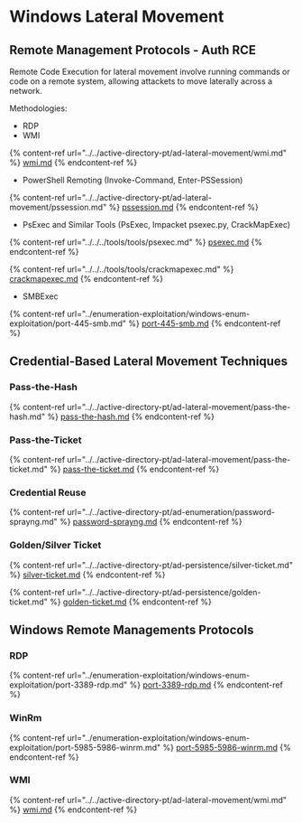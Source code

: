 # Windows Lateral Movement

## Remote Management Protocols - Auth RCE

Remote Code Execution for lateral movement involve running commands or code on a remote system, allowing attackets to move laterally across a network.

Methodologies:

* RDP
* WMI

{% content-ref url="../../active-directory-pt/ad-lateral-movement/wmi.md" %}
[wmi.md](../../active-directory-pt/ad-lateral-movement/wmi.md)
{% endcontent-ref %}

* PowerShell Remoting (Invoke-Command, Enter-PSSession)

{% content-ref url="../../active-directory-pt/ad-lateral-movement/pssession.md" %}
[pssession.md](../../active-directory-pt/ad-lateral-movement/pssession.md)
{% endcontent-ref %}

* PsExec and Similar Tools (PsExec, Impacket psexec.py, CrackMapExec)

{% content-ref url="../../../tools/tools/psexec.md" %}
[psexec.md](../../../tools/tools/psexec.md)
{% endcontent-ref %}

{% content-ref url="../../../tools/tools/crackmapexec.md" %}
[crackmapexec.md](../../../tools/tools/crackmapexec.md)
{% endcontent-ref %}



* SMBExec

{% content-ref url="../enumeration-exploitation/windows-enum-exploitation/port-445-smb.md" %}
[port-445-smb.md](../enumeration-exploitation/windows-enum-exploitation/port-445-smb.md)
{% endcontent-ref %}



## Credential-Based Lateral Movement Techniques

### Pass-the-Hash

{% content-ref url="../../active-directory-pt/ad-lateral-movement/pass-the-hash.md" %}
[pass-the-hash.md](../../active-directory-pt/ad-lateral-movement/pass-the-hash.md)
{% endcontent-ref %}

### Pass-the-Ticket

{% content-ref url="../../active-directory-pt/ad-lateral-movement/pass-the-ticket.md" %}
[pass-the-ticket.md](../../active-directory-pt/ad-lateral-movement/pass-the-ticket.md)
{% endcontent-ref %}

### Credential Reuse

{% content-ref url="../../active-directory-pt/ad-enumeration/password-sprayng.md" %}
[password-sprayng.md](../../active-directory-pt/ad-enumeration/password-sprayng.md)
{% endcontent-ref %}

### Golden/Silver Ticket

{% content-ref url="../../active-directory-pt/ad-persistence/silver-ticket.md" %}
[silver-ticket.md](../../active-directory-pt/ad-persistence/silver-ticket.md)
{% endcontent-ref %}

{% content-ref url="../../active-directory-pt/ad-persistence/golden-ticket.md" %}
[golden-ticket.md](../../active-directory-pt/ad-persistence/golden-ticket.md)
{% endcontent-ref %}



## Windows Remote Managements Protocols

### RDP

{% content-ref url="../enumeration-exploitation/windows-enum-exploitation/port-3389-rdp.md" %}
[port-3389-rdp.md](../enumeration-exploitation/windows-enum-exploitation/port-3389-rdp.md)
{% endcontent-ref %}

### WinRm

{% content-ref url="../enumeration-exploitation/windows-enum-exploitation/port-5985-5986-winrm.md" %}
[port-5985-5986-winrm.md](../enumeration-exploitation/windows-enum-exploitation/port-5985-5986-winrm.md)
{% endcontent-ref %}

### WMI

{% content-ref url="../../active-directory-pt/ad-lateral-movement/wmi.md" %}
[wmi.md](../../active-directory-pt/ad-lateral-movement/wmi.md)
{% endcontent-ref %}



























